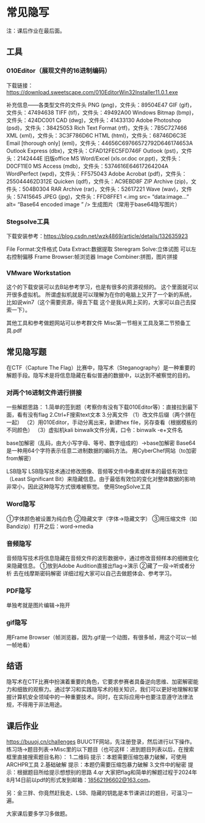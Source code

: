 # 常见隐写

注：课后作业在最后面。

## 工具

### 010Editor（展现文件的16进制编码）

下载链接：https://download.sweetscape.com/010EditorWin32Installer11.0.1.exe

补充信息——各类型文件的文件头
PNG (png)，⽂件头：89504E47 
GIF (gif)，⽂件头：47494638 
TIFF (tif)，⽂件头：49492A00 
Windows Bitmap (bmp)，⽂件头：424DC001 
CAD (dwg)，⽂件头：41433130 
Adobe Photoshop (psd)，⽂件头：38425053 
Rich Text Format (rtf)，⽂件头：7B5C727466 
XML (xml)，⽂件头：3C3F786D6C 
HTML (html)，⽂件头：68746D6C3E 
Email [thorough only] (eml)，⽂件头：44656C69766572792D646174653A 
Outlook Express (dbx)，⽂件头：CFAD12FEC5FD746F 
Outlook (pst)，⽂件头：2142444E 
旧版office MS Word/Excel (xls.or.doc or.ppt)，⽂件头：D0CF11E0 
MS Access (mdb)，⽂件头：5374616E64617264204A 
WordPerfect (wpd)，⽂件头：FF575043 
Adobe Acrobat (pdf)，⽂件头：255044462D312E 
Quicken (qdf)，⽂件头：AC9EBD8F 
ZIP Archive (zip)，⽂件头：504B0304 
RAR Archive (rar)，⽂件头：52617221 
Wave (wav)，⽂件头：57415645 
JPEG (jpg)，⽂件头：FFD8FFE1 
<.img 
src= “data:image…” 
alt= “Base64 encoded image ” /> ⽣成图⽚（常⽤于base64隐写图⽚） 

### Stegsolve⼯具

下载安装参考：https://blog.csdn.net/wzk4869/article/details/132635923

File Format:文件格式 
Data Extract:数据提取 
Steregram Solve:立体试图 可以左右控制偏移 
Frame Browser:帧浏览器 
Image Combiner:拼图，图片拼接 

### VMware Workstation

这个的下载安装可以去B站参考学习，也是有很多的资源视频的。
这个里面就可以开很多虚拟机。
所谓虚拟机就是可以理解为在你的电脑上又开了一个新的系统，比如说win7（这个需要资源，得去下载   这个是我从网上买的，大家可以自己去探索一下）。

其他工具和参考做题网站可以参考群文件 Misc第一节相关工具及第二节预备工具.pdf

## 常见隐写题

在CTF（Capture The Flag）比赛中，隐写术（Steganography）是一种重要的解题手段。隐写术是将信息隐藏在看似普通的数据中，以达到不被察觉的目的。

### 对两个16进制文件进行拼接

一些解题思路：
1.简单的签到题（考察你有没有下载010Editor等）：直接拉到最下面，看有没有flag
2.Ctrl+F搜索text文本
3.分离文件
（1）改文件后缀（两个拼在一起）
（2）用010Editor，手动分离出来，新建hex file，另存查看（根据模板的不同颜色）
（3）虚拟机kali binwalk文件分离，口令：binwalk -e+文件名

base加解密（乱码，由大小写字母、等号、数字组成的）→base加解密
Base64是一种用64个字符表示任意二进制数据的编码方法。
用CyberChef网站（to加密 from解密）

LSB隐写
LSB隐写技术通过修改图像、音频等文件中像素或样本的最低有效位（Least Significant Bit）来隐藏信息。由于最低有效位的变化对整体数据的影响非常小，因此这种隐写方式很难被察觉。
使用StegSolve工具

### Word隐写

①字体颜色被设置为纯白色
②隐藏文字（字体→隐藏文字）
③用压缩文件（如Bandizip）打开之后：word→media

### 音频隐写

音频隐写技术将信息隐藏在音频文件的波形数据中，通过修改音频样本的细微变化来隐藏信息。
①放到Adobe Audition直接出flag→演示
②藏了一段→听或者分析 去在线摩斯密码解密 详细过程大家可以自己去做题体会、参考学习。

### PDF隐写

单独考就是图片编辑→拖开

### gif隐写

用Frame Browser（帧浏览器，因为.gif是一个动图，有很多帧，用这个可以一帧一帧地看）

## 结语

隐写术在CTF比赛中扮演着重要的角色，它要求参赛者具备逆向思维、加密解密能力和细致的观察力。通过学习和实践隐写术的相关知识，我们可以更好地理解和掌握计算机安全领域中的一种重要技术。同时，在实际应用中也要注意遵守法律法规，不得用于非法用途。

## 课后作业

https://buuoj.cn/challenges BUUCTF网站，先注册登录，然后进行以下操作。
练习场→题目列表→Misc里的以下题目（也可这样：进到题目列表以后，在搜索框里直接搜索题目名称）：
1.二维码  提示：本题需要压缩包暴力破解，可使用ARCHPR工具
2.基础破解  提示：本题仍需要压缩包暴力破解
3.文件中的秘密  提示：根据题目所给提示想想别的思路
4.qr
大家把flag和简单的解题过程于2024年8月14日前以pdf的形式发到邮箱：18562196602@163.com。

另：金三胖、你竟然赶我走、LSB、隐藏的钥匙是本节课讲过的题目，可温习一遍。

大家课后要多学习多做题。

